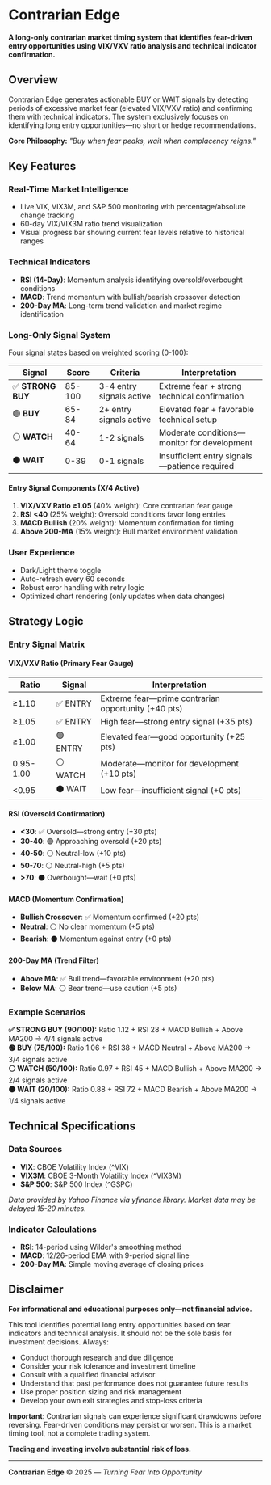 # Contrarian Edge

**A long-only contrarian market timing system that identifies fear-driven entry opportunities using VIX/VXV ratio analysis and technical indicator confirmation.**

## Overview

Contrarian Edge generates actionable BUY or WAIT signals by detecting periods of excessive market fear (elevated VIX/VXV ratio) and confirming them with technical indicators. The system exclusively focuses on identifying long entry opportunities—no short or hedge recommendations.

**Core Philosophy:** _"Buy when fear peaks, wait when complacency reigns."_

## Key Features

### Real-Time Market Intelligence

- Live VIX, VIX3M, and S&P 500 monitoring with percentage/absolute change tracking
- 60-day VIX/VIX3M ratio trend visualization
- Visual progress bar showing current fear levels relative to historical ranges

### Technical Indicators

- **RSI (14-Day)**: Momentum analysis identifying oversold/overbought conditions
- **MACD**: Trend momentum with bullish/bearish crossover detection
- **200-Day MA**: Long-term trend validation and market regime identification

### Long-Only Signal System

Four signal states based on weighted scoring (0-100):

| Signal            | Score  | Criteria                 | Interpretation                               |
| ----------------- | ------ | ------------------------ | -------------------------------------------- |
| ✅ **STRONG BUY** | 85-100 | 3-4 entry signals active | Extreme fear + strong technical confirmation |
| 🟢 **BUY**        | 65-84  | 2+ entry signals active  | Elevated fear + favorable technical setup    |
| ⚪ **WATCH**      | 40-64  | 1-2 signals              | Moderate conditions—monitor for development  |
| ⚫ **WAIT**       | 0-39   | 0-1 signals              | Insufficient entry signals—patience required |

#### Entry Signal Components (X/4 Active)

1. **VIX/VXV Ratio ≥1.05** (40% weight): Core contrarian fear gauge
2. **RSI <40** (25% weight): Oversold conditions favor long entries
3. **MACD Bullish** (20% weight): Momentum confirmation for timing
4. **Above 200-MA** (15% weight): Bull market environment validation

### User Experience

- Dark/Light theme toggle
- Auto-refresh every 60 seconds
- Robust error handling with retry logic
- Optimized chart rendering (only updates when data changes)

## Strategy Logic

### Entry Signal Matrix

#### VIX/VXV Ratio (Primary Fear Gauge)

| Ratio     | Signal   | Interpretation                                      |
| --------- | -------- | --------------------------------------------------- |
| ≥1.10     | ✅ ENTRY | Extreme fear—prime contrarian opportunity (+40 pts) |
| ≥1.05     | ✅ ENTRY | High fear—strong entry signal (+35 pts)             |
| ≥1.00     | 🟢 ENTRY | Elevated fear—good opportunity (+25 pts)            |
| 0.95-1.00 | ⚪ WATCH | Moderate—monitor for development (+10 pts)          |
| <0.95     | ⚫ WAIT  | Low fear—insufficient signal (+0 pts)               |

#### RSI (Oversold Confirmation)

- **<30**: ✅ Oversold—strong entry (+30 pts)
- **30-40**: 🟢 Approaching oversold (+20 pts)
- **40-50**: ⚪ Neutral-low (+10 pts)
- **50-70**: ⚪ Neutral-high (+5 pts)
- **>70**: ⚫ Overbought—wait (+0 pts)

#### MACD (Momentum Confirmation)

- **Bullish Crossover**: ✅ Momentum confirmed (+20 pts)
- **Neutral**: ⚪ No clear momentum (+5 pts)
- **Bearish**: ⚫ Momentum against entry (+0 pts)

#### 200-Day MA (Trend Filter)

- **Above MA**: ✅ Bull trend—favorable environment (+20 pts)
- **Below MA**: ⚪ Bear trend—use caution (+5 pts)

### Example Scenarios

**✅ STRONG BUY (90/100):** Ratio 1.12 + RSI 28 + MACD Bullish + Above MA200 → 4/4 signals active  
**🟢 BUY (75/100):** Ratio 1.06 + RSI 38 + MACD Neutral + Above MA200 → 3/4 signals active  
**⚪ WATCH (50/100):** Ratio 0.97 + RSI 45 + MACD Bullish + Above MA200 → 2/4 signals active  
**⚫ WAIT (20/100):** Ratio 0.88 + RSI 72 + MACD Bearish + Above MA200 → 1/4 signals active

## Technical Specifications

### Data Sources

- **VIX**: CBOE Volatility Index (^VIX)
- **VIX3M**: CBOE 3-Month Volatility Index (^VIX3M)
- **S&P 500**: S&P 500 Index (^GSPC)

_Data provided by Yahoo Finance via yfinance library. Market data may be delayed 15-20 minutes._

### Indicator Calculations

- **RSI**: 14-period using Wilder's smoothing method
- **MACD**: 12/26-period EMA with 9-period signal line
- **200-Day MA**: Simple moving average of closing prices

## Disclaimer

**For informational and educational purposes only—not financial advice.**

This tool identifies potential long entry opportunities based on fear indicators and technical analysis. It should not be the sole basis for investment decisions. Always:

- Conduct thorough research and due diligence
- Consider your risk tolerance and investment timeline
- Consult with a qualified financial advisor
- Understand that past performance does not guarantee future results
- Use proper position sizing and risk management
- Develop your own exit strategies and stop-loss criteria

**Important**: Contrarian signals can experience significant drawdowns before reversing. Fear-driven conditions may persist or worsen. This is a market timing tool, not a complete trading system.

**Trading and investing involve substantial risk of loss.**

---

**Contrarian Edge** © 2025 — _Turning Fear Into Opportunity_
